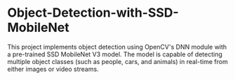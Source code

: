 # Object-Detection-with-SSD-MobileNet
This project implements object detection using OpenCV's DNN module with a pre-trained SSD MobileNet V3 model. The model is capable of detecting multiple object classes (such as people, cars, and animals) in real-time from either images or video streams.
